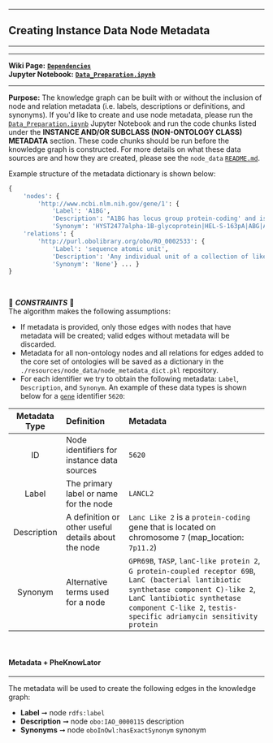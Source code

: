 ***
## Creating Instance Data Node Metadata  
***
***

**Wiki Page:** **[`Dependencies`](https://github.com/callahantiff/PheKnowLator/wiki/Dependencies#node-metadata)**  
**Jupyter Notebook:** **[`Data_Preparation.ipynb`](https://github.com/callahantiff/PheKnowLator/blob/master/notebooks/Data_Preparation.ipynb)**  

___

**Purpose:** The knowledge graph can be built with or without the inclusion of node and relation metadata (i.e. 
labels, descriptions or definitions, and synonyms). If you'd like to create and use node metadata, please run the 
[`Data_Preparation.ipynb`](https://github.com/callahantiff/PheKnowLator/blob/master/notebooks/Data_Preparation.ipynb) Jupyter Notebook and run the code chunks listed under the **INSTANCE AND/OR SUBCLASS (NON-ONTOLOGY CLASS) METADATA** section. These code chunks should be run before the knowledge graph is constructed. For more details on what these data sources are and how they are created, please see the `node_data` [`README.md`](https://github.com/callahantiff/PheKnowLator/blob/master/resources/node_data/README.md).

Example structure of the metadata dictionary is shown below:

```python
{
    'nodes': {
        'http://www.ncbi.nlm.nih.gov/gene/1': {
            'Label': 'A1BG',
            'Description': "A1BG has locus group protein-coding' and is located on chromosome 19 (19q13.43).",
            'Synonym': 'HYST2477alpha-1B-glycoprotein|HEL-S-163pA|ABG|A1B|GAB'} ... },
    'relations': {
        'http://purl.obolibrary.org/obo/RO_0002533': {
            'Label': 'sequence atomic unit',
            'Description': 'Any individual unit of a collection of like units arranged in a linear order',
            'Synonym': 'None'} ... }
} 
```  

<br>

🛑 *<b>CONSTRAINTS</b>* 🛑  
The algorithm makes the following assumptions:
- If metadata is provided, only those edges with nodes that have metadata will be created; valid edges without metadata will be discarded.  
- Metadata for all non-ontology nodes and all relations for edges added to the core set of ontologies will be saved as a dictionary in the `./resources/node_data/node_metadata_dict.pkl` repository.
- For each identifier we try to obtain the following metadata: `Label`, `Description`, and `Synonym`. An example of these data types is shown below for a [`gene`](https://github.com/callahantiff/PheKnowLator/wiki/v2-Data-Sources#ncbi-gene) identifier `5620`:  

| **Metadata Type** | **Definition** | **Metadata**  | 
| :---: | :--- | :--- | 
| ID | Node identifiers for instance data sources | `5620` |
| Label | The primary label or name for the node | `LANCL2` |       
| Description | A definition or other useful details about the node | `Lanc Like 2` is a `protein-coding` gene that is located on chromosome `7` (map_location: `7p11.2`) |        
| Synonym | Alternative terms used for a node | `GPR69B`, `TASP`, `lanC-like protein 2`, `G protein-coupled receptor 69B`, `LanC (bacterial lantibiotic synthetase component C)-like 2`, `LanC lantibiotic synthetase component C-like 2`, `testis-specific adriamycin sensitivity protein` |

<br>

#### Metadata + PheKnowLator
***  
The metadata will be used to create the following edges in the knowledge graph:  
- **Label** ➞ node `rdfs:label`  
- **Description** ➞ node `obo:IAO_0000115` description 
- **Synonyms** ➞ node `oboInOwl:hasExactSynonym` synonym 
